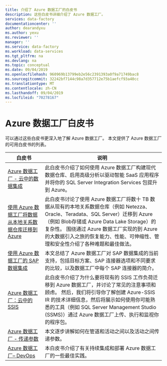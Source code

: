 ```yaml
---
title: 介绍了 Azure 数据工厂的白皮书
description: 这些白皮书详细介绍了 Azure 数据工厂。
services: data-factory
documentationcenter: ''
author: dearandyxu
ms.author: yexu
ms.reviewer: ''
manager: ''
ms.service: data-factory
ms.workload: data-services
ms.tgt_pltfrm: na
ms.devlang: na
ms.topic: conceptual
ms.date: 09/04/2019
ms.openlocfilehash: 960969b13799eb2e56c2391393a0f9a71749bac8
ms.sourcegitcommit: 32242bf7144c98a7d357712e75b1aefcf93a40cc
ms.translationtype: MT
ms.contentlocale: zh-CN
ms.lasthandoff: 09/04/2019
ms.locfileid: "70278167"
---
```

# <a name="azure-data-factory-whitepapers"></a>Azure 数据工厂白皮书 

可以通过这些白皮书更深入地了解 Azure 数据工厂。 本文提供了 Azure 数据工厂的可用白皮书的列表。

| **白皮书** | **说明** |
| --- | --- |
|[Azure 数据工厂 - 云中的数据集成](https://azure.microsoft.com/mediahandler/files/resourcefiles/azure-data-factory-data-integration-in-the-cloud/Azure_Data_Factory_Data_Integration_in_the_Cloud.pdf) | 此白皮书介绍了如何使用 Azure 数据工厂构建现代数据仓库、启用高级分析以驱动智能 SaaS 应用程序并将你的 SQL Server Integration Services 包提升到 Azure。|
|[使用 Azure 数据工厂将数据从本地关系数据仓库迁移到 Azure](https://azure.microsoft.com/mediahandler/files/resourcefiles/data-migration-from-on-premise-relational-data-warehouse-to-azure-data-lake-using-azure-data-factory/Data_migration_from_on-prem_RDW_to_ADLS_using_ADF.pdf) | 此白皮书讨论了使用 Azure 数据工厂将数十 TB 数据从现有的本地关系数据仓库（例如 Netezza、Oracle、Teradata、SQL Server）迁移到 Azure（例如 Blob存储或 Azure Data Lake Storage）的复杂性。 围绕通过 Azure 数据工厂实现的到 Azure 的大数据引入之旅的恢复能力、性能、可伸缩性、管理和安全性介绍了各种难题和最佳做法。 |
|[使用 Azure 数据工厂的 SAP 数据集成](https://github.com/Azure/Azure-DataFactory/blob/master/whitepaper/SAP%20Data%20Integration%20using%20Azure%20Data%20Factory.pdf) | 本文总结了 Azure 数据工厂对 SAP 数据集成的当前支持，包括目标方案、SAP 连接器选项和不同要求的比较，以及数据工厂中每个 SAP 连接器的简介。 | 
|[Azure 数据工厂：云中的 SSIS](https://azure.microsoft.com/mediahandler/files/resourcefiles/azure-data-factory-ssis-in-the-cloud/Azure_Data_Factory_SSIS_in_the_Cloud.pdf)| 此白皮书介绍了为什么要将现有的 SSIS 工作负荷迁移到 Azure 数据工厂，并讨论了常见的注意事项和顾虑。 然后，我们将引导你了解创建 Azure-SSIS IR 的技术详细信息，然后将展示如何使用你可能熟悉的工具（例如 SQL Server Management Studio (SSMS)）通过 Azure 数据工厂上传、执行和监视你的程序包。 |
|[Azure 数据工厂 - 传递参数](https://azure.microsoft.com/mediahandler/files/resourcefiles/azure-data-factory-passing-parameters/Azure%20data%20Factory-Whitepaper-PassingParameters.pdf)| 本文逐步讲解如何在管道和活动之间以及活动之间传递参数。 |
|[Azure 数据工厂– DevOps](https://azure.microsoft.com/mediahandler/files/resourcefiles/whitepaper-adf-on-azuredevops/Azure%20data%20Factory-Whitepaper-DevOps.pdf)| 本白皮书介绍了有关持续集成和部署 Azure 数据工厂的一些最佳实践。 |

